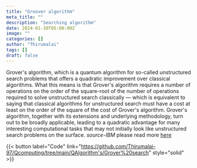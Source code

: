 ```yaml
---
title: "Groover algorithm"
meta_title: ""
description: "Searching algorithm"
date: 2024-01-30T05:00:00Z
image: ""
categories: []
author: "Thirumalai"
tags: []
draft: false
---
```


 Grover's algorithm, which is a quantum algorithm for so-called unstructured search problems that offers a quadratic improvement over classical algorithms. What this means is that Grover's algorithm requires a number of operations on the order of the square-root of the number of operations required to solve unstructured search classically — which is equivalent to saying that classical algorithms for unstructured search must have a cost at least on the order of the square of the cost of Grover's algorithm. Grover's algorithm, together with its extensions and underlying methodology, turn out to be broadly applicable, leading to a quadratic advantage for many interesting computational tasks that may not initially look like unstructured search problems on the surface. _source-IBM_ please read more [here](https://learning.quantum.ibm.com/course/fundamentals-of-quantum-algorithms/grovers-algorithm)
 
{{< button label="Code" link="https://github.com/Thirumalai-97/Qcomputing/tree/main/QAlgorithm's/Grover%20search" style="solid" >}}
